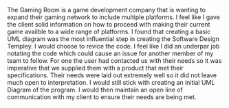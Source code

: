 The Gaming Room is a game development company that is wanting to expand their gaming network to include multiple platforms.
I feel like I gave the client solid information on how to proceed with making their current game availble to a wide range of platforms.
I found that creating a basic UML diagram was the most influential step in creating the Software Design Templey.
I would choose to revice the code. I feel like I did an underpar job notating the code which could cause an issue for another member of my team to follow.
For one the user had contacted us with their needs so it was imperative that we supplied them with a product that met their specifications. Their needs were laid out extremely well so it did not leave much open to interpretation.
I would still stick with creating an initial UML Diagram of the program. I would then maintain an open line of communication with my client to ensure their needs are being met. 
